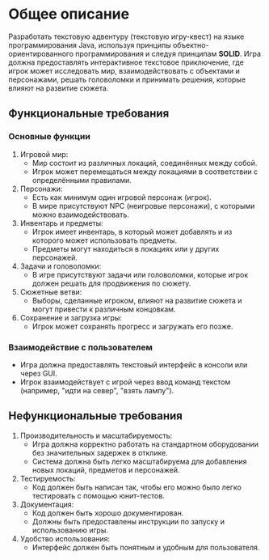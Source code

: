 # Общее описание

Разработать текстовую адвентуру (текстовую игру-квест) на языке программирования
Java, используя принципы
объектно-ориентированного программирования и следуя принципам **SOLID**. Игра
должна предоставлять интерактивное
текстовое приключение, где игрок может исследовать мир, взаимодействовать с
объектами и персонажами, решать головоломки
и принимать решения, которые влияют на развитие сюжета.

## Функциональные требования

### Основные функции

1. Игровой мир:
    - Мир состоит из различных локаций, соединённых между собой.
    - Игрок может перемещаться между локациями в соответствии с определёнными
      правилами.
2. Персонажи:
    - Есть как минимум один игровой персонаж (игрок).
    - В мире присутствуют NPC (неигровые персонажи), с которыми можно
      взаимодействовать.
3. Инвентарь и предметы:
    - Игрок имеет инвентарь, в который может добавлять и из которого может
      использовать предметы.
    - Предметы могут находиться в локациях или у других персонажей.
4. Задачи и головоломки:
    - В игре присутствуют задачи или головоломки, которые игрок должен решать
      для продвижения по сюжету.
5. Сюжетные ветви:
    - Выборы, сделанные игроком, влияют на развитие сюжета и могут привести к
      различным концовкам.
6. Сохранение и загрузка игры:
    - Игрок может сохранять прогресс и загружать его позже.

### Взаимодействие с пользователем

- Игра должна предоставлять текстовый интерфейс в консоли или через GUI.
- Игрок взаимодействует с игрой через ввод команд текстом (например, "идти на
  север", "взять лампу").

## Нефункциональные требования

1. Производительность и масштабируемость:
    - Игра должна корректно работать на стандартном оборудовании без
      значительных задержек в отклике.
    - Система должна быть легко масштабируема для добавления новых локаций,
      предметов и персонажей.
2. Тестируемость:
    - Код должен быть написан так, чтобы его можно было легко тестировать с
      помощью юнит-тестов.
3. Документация:
    - Код должен быть хорошо документирован.
    - Должны быть предоставлены инструкции по запуску и использованию игры.
4. Удобство использования:
    - Интерфейс должен быть понятным и удобным для пользователя.
